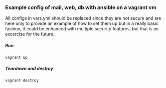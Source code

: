 ### Example config of mail, web, db with ansible on a vagrant vm
All configs in vars.yml should be replaced since they are not secure and are here only to provide an example of how to set them up but in a really basic fashion, it could be enhanced with multiple security features, but that is an excercise for the future.

##### Run
```
vagrant up
```

##### Teardown and destroy
```
vagrant destroy
```

